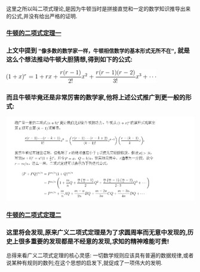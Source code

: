 这里之所以叫二项式理论,是因为牛顿当时是拼接直觉和一定的数学知识推导出来的公式,并没有给出严格的证明.
### [牛顿的二项式定理一](https://ccjou.wordpress.com/2013/11/01/%E7%89%9B%E9%A0%93%E7%9A%84%E4%BA%8C%E9%A0%85%E5%BC%8F%E5%AE%9A%E7%90%86-%E4%B8%8A/)
### 上文中提到  ```"像多数的数学家一样，牛顿相信数学的基本形式无所不在"```, 就是这么个想法推动牛顿大胆猜想,得到如下的公式:

![](images/latex.png)

### 而且牛顿毕竟还是非常厉害的数学家,他将上述公式推广到更一般的形式:

![](images/general.png)


### [牛顿的二项式定理二](https://ccjou.wordpress.com/2013/11/05/%E7%89%9B%E9%A0%93%E7%9A%84%E4%BA%8C%E9%A0%85%E5%BC%8F%E5%AE%9A%E7%90%86-%E4%B8%8B/)
### 这里将会发现,原来广义二项式定理是为了求圆周率而无意中发现的,历史上很多重要的发现都是不经意的发现,求知的精神难能可贵!


总得来看广义二项式定理的核心灵感: 一切数学规则应该具有普遍的数据规律,或者说某种有规则的数列;在这个思想的启发下,就促成了一项伟大的发明.

